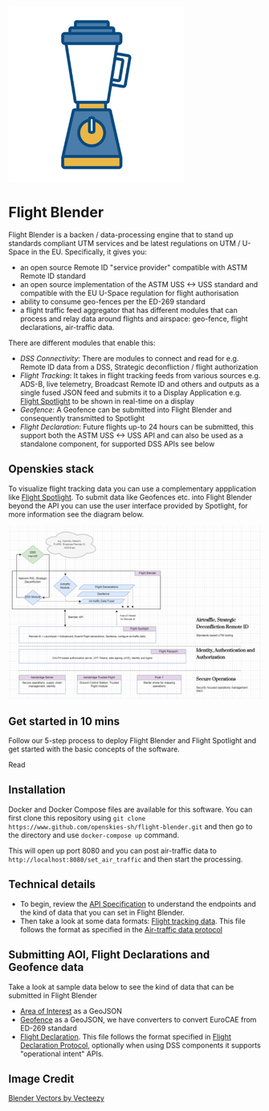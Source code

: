 <img src="images/blender-logo.jfif" width="350">

# Flight Blender

Flight Blender is a backen / data-processing engine that to stand up standards compliant UTM services and be latest regulations on UTM / U-Space in the EU. Specifically, it gives you:

- an open source Remote ID "service provider" compatible with ASTM Remote ID standard
- an open source implementation of the ASTM USS <-> USS standard and compatible with the EU U-Space regulation for flight authorisation
- ability to consume geo-fences per the ED-269 standard
- a flight traffic feed aggregator that has different modules that can process and relay data around flights and airspace: geo-fence, flight declarations, air-traffic data.

There are different modules that enable this:

- _DSS Connectivity_: There are modules to connect and read for e.g. Remote ID data from a DSS, Strategic deconfliction / flight authorization
- _Flight Tracking_: It takes in flight tracking feeds from various sources e.g. ADS-B, live telemetry, Broadcast Remote ID and others and outputs as a single fused JSON feed and submits it to a Display Application e.g. [Flight Spotlight](https://github.com/openskies-sh/flight-spotlight) to be shown in real-time on a display
- _Geofence_: A Geofence can be submitted into Flight Blender and consequently transmitted to Spotlight
- _Flight Declaration_: Future flights up-to 24 hours can be submitted, this support both the ASTM USS <-> USS API and can also be used as a standalone component, for supported DSS APIs see below

## Openskies stack

To visualize flight tracking data you can use a complementary appplication like [Flight Spotlight](https://github.com/openskies-sh/flight-spotlight). To submit data like Geofences etc. into Flight Blender beyond the API you can use the user interface provided by Spotlight, for more information see the diagram below.

![OpenskiesStack](images/openskies-stack.png)

## Get started in 10 mins
Follow our 5-step process to deploy Flight Blender and Flight Spotlight and get started with the basic concepts of the software. 

Read

## Installation

Docker and Docker Compose files are available for this software. You can first clone this repository using `git clone https://www.github.com/openskies-sh/flight-blender.git` and then go to the directory and use `docker-compose up` command.

This will open up port 8080 and you can post air-traffic data to `http://localhost:8080/set_air_traffic` and then start the processing.

## Technical details

- To begin, review the [API Specification](http://redocly.github.io/redoc/?url=https://raw.githubusercontent.com/openskies-sh/flight-blender/master/api/flight-blender-1.0.0-resolved.yaml) to understand the endpoints and the kind of data that you can set in Flight Blender.
- Then take a look at some data formats: [Flight tracking data](https://github.com/openskies-sh/flight-blender/blob/master/importers/air_traffic_samples/micro_flight_data_single.json). This file follows the format as specified in the [Air-traffic data protocol](https://github.com/openskies-sh/airtraffic-data-protocol-development/blob/master/Airtraffic-Data-Protocol.md)

## Submitting AOI, Flight Declarations and Geofence data

Take a look at sample data below to see the kind of data that can be submitted in Flight Blender

- [Area of Interest](https://github.com/openskies-sh/flight-blender/blob/master/importers/aoi_geo_fence_samples/aoi.geojson) as a GeoJSON
- [Geofence](https://github.com/openskies-sh/flight-blender/blob/master/importers/aoi_geo_fence_samples/geo_fence.geojson) as a GeoJSON, we have converters to convert EuroCAE from ED-269 standard
- [Flight Declaration](https://github.com/openskies-sh/flight-blender/blob/master/importers/flight_declarations_samples/flight-1.json). This file follows the format specified in [Flight Declaration Protocol](https://github.com/openskies-sh/flight-declaration-protocol-development), optionally when using DSS components it supports "operational intent" APIs.

## Image Credit

<a href="https://www.vecteezy.com/free-vector/blender">Blender Vectors by Vecteezy</a>
